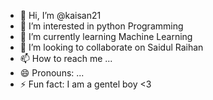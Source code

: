 - 👋 Hi, I’m @kaisan21
- 👀 I’m interested in python Programming
- 🌱 I’m currently learning Machine Learning 
- 💞️ I’m looking to collaborate on Saidul Raihan
- 📫 How to reach me ...
- 😄 Pronouns: ...
- ⚡ Fun fact: I am a gentel boy <3

<!---
kaisan21/kaisan21 is a ✨ special ✨ repository because its `README.md` (this file) appears on your GitHub profile.
You can click the Preview link to take a look at your changes.
--->
